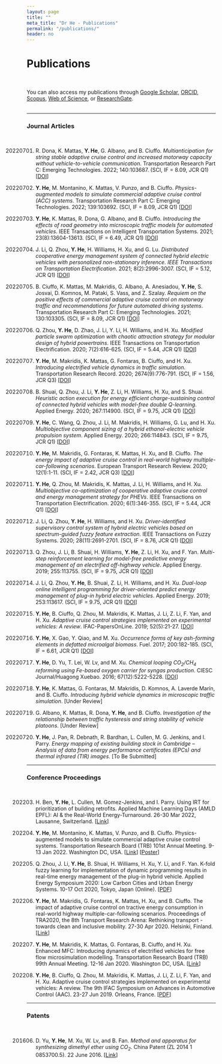 ```yaml
---
layout: page
title: ""
meta_title: "Dr He - Publications"
permalink: "/publications/"
header: no
---
```



<h1>Publications</h1> <br>

You can also access my publications through <a href="https://scholar.google.com/citations?user=wJ6b7kwAAAAJ&hl" target="_blank">Google Scholar</a>, <a href="https://orcid.org/0000-0002-6666-8471" target="_blank">ORCID</a>, <a href="https://www.scopus.com/authid/detail.uri?authorId=57210183997" target="_blank">Scopus</a>, <a href="http://www.webofscience.com/wos/author/record/ADG-0571-2022" target="_blank">Web of Science</a>, or <a href="https://www.researchgate.net/profile/Yinglong-He-2" target="_blank">ResearchGate</a>. <br> <br>

<!-- <strong>8 total, 3 first author and 5 with contributed observations; 110+ citations.</strong><br> -->

----
<h3>Journal Articles</h3><br>

20220701. R. Dona, K. Mattas, **Y. He**, G. Albano, and B. Ciuffo. *Multianticipation for string stable adaptive cruise control and increased motorway capacity without vehicle-to-vehicle communication*. Transportation Research Part C: Emerging Technologies. 2022; 140:103687. (SCI, IF = 8.09, JCR Q1) [<a href="https://doi.org/10.1016/j.trc.2022.103687"  target="_blank">DOI</a>]

20220601. **Y. He**, M. Montanino, K. Mattas, V. Punzo, and B. Ciuffo. *Physics-augmented models to simulate commercial adaptive cruise control (ACC) systems*. Transportation Research Part C: Emerging Technologies. 2022; 139:103692. (SCI, IF = 8.09, JCR Q1) [<a href="https://doi.org/10.1016/j.trc.2022.103692"  target="_blank">DOI</a>]


20211130. **Y. He**, K. Mattas, R. Dona, G. Albano, and B. Ciuffo. *Introducing the effects of road geometry into microscopic traffic models for automated vehicles*. IEEE Transactions on Intelligent Transportation Systems. 2021; 23(8):13604-13613. (SCI, IF = 6.49, JCR Q1) [<a href="https://doi.org/10.1109/TITS.2021.3126049"  target="_blank">DOI</a>]

20211110. J. Li, Q. Zhou, **Y. He**, H. Williams, H. Xu, and G. Lu. *Distributed cooperative energy management system of connected hybrid electric vehicles with personalized non-stationary inference. IEEE Transactions on Transportation Electrification*. 2021; 8(2):2996-3007. (SCI, IF = 5.12, JCR Q1) [<a href="https://doi.org/10.1109/TTE.2021.3127142"  target="_blank">DOI</a>]

20210901. B. Ciuffo, K. Mattas, M. Makridis, G. Albano, A. Anesiadou, **Y. He**, S. Josvai, D. Komnos, M. Pataki, S. Vass, and Z. Szalay. *Requiem on the positive effects of commercial adaptive cruise control on motorway traffic and recommendations for future automated driving systems*. Transportation Research Part C: Emerging Technologies. 2021; 130:103305. (SCI, IF = 8.09, JCR Q1) [<a href="https://doi.org/10.1016/j.trc.2021.103305"  target="_blank">DOI</a>]


20200807. Q. Zhou, **Y. He**, D. Zhao, J. Li, Y. Li, H. Williams, and H. Xu. *Modified particle swarm optimization with chaotic attraction strategy for modular design of hybrid powertrains*. IEEE Transactions on Transportation Electrification. 2020; 7(2):616-625. (SCI, IF = 5.44, JCR Q1) [<a href="https://doi.org/10.1109/TTE.2020.3014688"  target="_blank">DOI</a>]

20200707. **Y. He**, M. Makridis, K. Mattas, G. Fontaras, B. Ciuffo, and H. Xu. *Introducing electrified vehicle dynamics in traffic simulation*. Transportation Research Record. 2020; 2674(9):776-791. (SCI, IF = 1.56, JCR Q3) [<a href="https://doi.org/10.1177/0361198120931842"  target="_blank">DOI</a>]

20200601. B. Shuai, Q. Zhou, J. Li, **Y. He**, Z. Li, H. Williams, H. Xu, and S. Shuai. *Heuristic action execution for energy efficient charge-sustaining control of connected hybrid vehicles with model-free double Q-learning*. Applied Energy. 2020; 267:114900. (SCI, IF = 9.75, JCR Q1) [<a href="https://doi.org/10.1016/j.apenergy.2020.114900"  target="_blank">DOI</a>]

20200515. **Y. He**, C. Wang, Q. Zhou, J. Li, M. Makridis, H. Williams, G. Lu, and H. Xu. *Multiobjective component sizing of a hybrid ethanol-electric vehicle propulsion system*. Applied Energy. 2020; 266:114843. (SCI, IF = 9.75, JCR Q1) [<a href="https://doi.org/10.1016/j.apenergy.2020.114843"  target="_blank">DOI</a>]

20200324. **Y. He**, M. Makridis, G. Fontaras, K. Mattas, H. Xu, and B. Ciuffo. *The energy impact of adaptive cruise control in real-world highway multiple-car-following scenarios*. European Transport Research Review. 2020; 12(1):1-11. (SCI, IF = 2.42, JCR Q3) [<a href="https://doi.org/10.1186/s12544-020-00406-w"  target="_blank">DOI</a>]

20200217. **Y. He**, Q. Zhou, M. Makridis, K. Mattas, J. Li, H. Williams, and H. Xu. *Multiobjective co-optimization of cooperative adaptive cruise control and energy management strategy for PHEVs*. IEEE Transactions on Transportation Electrification. 2020; 6(1):346-355. (SCI, IF = 5.44, JCR Q1) [<a href="https://doi.org/10.1109/TTE.2020.2974588"  target="_blank">DOI</a>]

20200211. J. Li, Q. Zhou, **Y. He**, H. Williams, and H. Xu. *Driver-identified supervisory control system of hybrid electric vehicles based on spectrum-guided fuzzy feature extraction*. IEEE Transactions on Fuzzy Systems. 2020; 28(11):2691-2701. (SCI, IF = 8.76, JCR Q1) [<a href="https://doi.org/10.1109/TFUZZ.2020.2972843"  target="_blank">DOI</a>]


20191201. Q. Zhou, J. Li, B. Shuai, H. Williams, **Y. He**, Z. Li, H. Xu, and F. Yan. *Multi-step reinforcement learning for model-free predictive energy management of an electrified off-highway vehicle*. Applied Energy. 2019; 255:113755. (SCI, IF = 9.75, JCR Q1) [<a href="https://doi.org/10.1016/j.apenergy.2019.113755"  target="_blank">DOI</a>]

20191101. J. Li, Q. Zhou, **Y. He**, B. Shuai, Z. Li, H. Williams, and H. Xu. *Dual-loop online intelligent programming for driver-oriented predict energy management of plug-in hybrid electric vehicles*. Applied Energy. 2019; 253:113617. (SCI, IF = 9.75, JCR Q1) [<a href="https://doi.org/10.1016/j.apenergy.2019.113617"  target="_blank">DOI</a>]

20190101. **Y. He**, B. Ciuffo, Q. Zhou, M. Makridis, K. Mattas, J. Li, Z. Li, F. Yan, and H. Xu. *Adaptive cruise control strategies implemented on experimental vehicles: A review*. IFAC-PapersOnLine. 2019; 52(5):21-27. [<a href="https://doi.org/10.1016/j.ifacol.2019.09.004"  target="_blank">DOI</a>]


20170715. **Y. He**, X. Gao, Y. Qiao, and M. Xu. *Occurrence forms of key ash-forming elements in defatted microalgal biomass*. Fuel. 2017; 200:182-185. (SCI, IF = 6.61, JCR Q1) [<a href="https://doi.org/10.1016/j.fuel.2017.03.044"  target="_blank">DOI</a>]


20161201. **Y. He**, D. Yu, T. Lei, W. Lv, and M. Xu. *Chemical looping CO<sub>2</sub>/CH<sub>4</sub> reforming using Fe-based oxygen carrier for syngas production*. CIESC Journal/Huagong Xuebao. 2016; 67(12):5222-5228. [<a href="https://hgxb.cip.com.cn/EN/10.11949/j.issn.0438-1157.20160698"  target="_blank">DOI</a>]


3. **Y. He**, K. Mattas, G. Fontaras, M. Makridis, D. Komnos, A. Laverde Marín, and B. Ciuffo. *Introducing hybrid vehicle dynamics in microscopic traffic simulation*. [Under Review]

2. G. Albano, K. Mattas, R. Dona, **Y. He**, and B. Ciuffo. *Investigation of the relationship between traffic hysteresis and string stability of vehicle platoons*. [Under Review]

1. **Y. He**, J. Pan, R. Debnath, R. Bardhan, L. Cullen, M. G. Jenkins, and I. Parry. *Energy mapping of existing building stock in Cambridge – Analysis of data from energy performance certificates (EPCs) and thermal infrared (TIR) images*. [To Be Submitted]

----
<h3>Conference Proceedings</h3><br>

202203. H. Ben, **Y. He**, L. Cullen, M. Gomez-Jenkins, and I. Parry. Using IRT for prioritization of building retrofits. Applied Machine Learning Days (AMLD EPFL): AI & the Real-World Energy-Turnaround. 26-30 Mar 2022, Lausanne, Switzerland. [<a href="https://appliedmldays.org/events/amld-epfl-2022/talks/using-irt-for-prioritization-of-building-retrofits"  target="_blank">Link</a>]

202201. **Y. He**, M. Montanino, K. Mattas, V. Punzo, and B. Ciuffo. Physics-augmented models to simulate commercial adaptive cruise control systems. Transportation Research Board (TRB) 101st Annual Meeting. 9-13 Jan 2022. Washington DC, USA. [<a href="https://annualmeeting.mytrb.org/OnlineProgramArchive/Details/17515"  target="_blank">Link</a>] [<a href="https://yinglonghe.github.io/files/posters/2022_01_TRB2022_JRC_UNINA.pdf"  target="_blank">Poster</a>]

202010. Q. Zhou, J. Li, **Y. He**, B. Shuai, H. Williams, H. Xu, Y. Li, and F. Yan. K-fold fuzzy learning for implementation of dynamic programming results in real-time energy management of the plug-in hybrid vehicle. Applied Energy Symposium 2020: Low Carbon Cities and Urban Energy Systems. 10-17 Oct 2020, Tokyo, Japan (Online). [<a href="https://www.energy-proceedings.org/wp-content/uploads/enerarxiv/1603537138.pdf"  target="_blank">PDF</a>]

202004. **Y. He**, M. Makridis, G. Fontaras, K. Mattas, H. Xu, and B. Ciuffo. The impact of adaptive cruise control on tractive energy consumption in real-world highway multiple-car-following scenarios. Proceedings of TRA2020, the 8th Transport Research Arena: Rethinking transport - towards clean and inclusive mobility. 27-30 Apr 2020. Helsinki, Finland. [<a href="https://www.springeropen.com/collections/TRA2020"  target="_blank">Link</a>]

202001. **Y. He**, M. Makridis, K. Mattas, G. Fontaras, B. Ciuffo, and H. Xu. Enhanced MFC: Introducing dynamics of electrified vehicles for free flow microsimulation modelling. Transportation Research Board (TRB) 99th Annual Meeting. 12-16 Jan 2020. Washington DC, USA. [<a href="https://annualmeeting.mytrb.org/OnlineProgramArchive/Details/14083"  target="_blank">Link</a>]

201906. **Y. He**, B. Ciuffo, Q. Zhou, M. Makridis, K. Mattas, J. Li, Z. Li, F. Yan, and H. Xu. Adaptive cruise control strategies implemented on experimental vehicles: A review. The 9th IFAC Symposium on Advances in Automotive Control (AAC). 23-27 Jun 2019. Orleans, France. [<a href="https://doi.org/10.1016/j.ifacol.2019.09.004"  target="_blank">PDF</a>]

----
<h3>Patents</h3><br>

201606. D. Yu, **Y. He**, M. Xu, W. Lv, and B. Fan. *Method and apparatus for synthesizing dimethyl ether using CO<sub>2</sub>*. China Patent (ZL 2014 1 0853700.5). 22 June 2016. [<a href="https://patents.google.com/patent/CN104496765A/fr"  target="_blank">Link</a>]